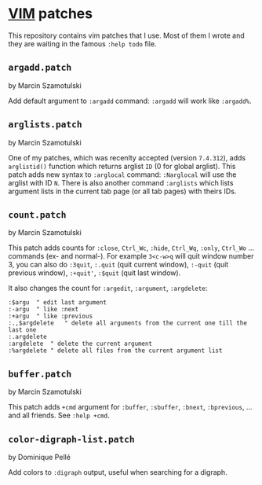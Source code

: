 [VIM](http://www.vim.rog) patches
=================================

This repository contains vim patches that I use.  Most of them I wrote and they are waiting in the famous `:help todo` file.

`argadd.patch`
--------------
by Marcin Szamotulski

Add default argument to `:argadd` command:  `:argadd` will work like
`:argadd%`.

`arglists.patch`
----------------
by Marcin Szamotulski

One of my patches, which was recenlty accepted (version `7.4.312`), adds
`arglistid()` function which returns arglist `ID` (0 for global arglist).  This
patch adds new syntax to `:arglocal` command: `:Narglocal` will use the arglist
with ID `N`.  There is also another command `:arglists` which lists argument
lists in the current tab page (or all tab pages) with theirs IDs.

`count.patch`
----------------
by Marcin Szamotulski

This patch adds counts for `:close`, `Ctrl_Wc`, `:hide`, `Ctrl_Wq`, `:only`,
`Ctrl_Wo`  ... commands (ex- and normal-).  For example `3<c-w>q` will quit
window number 3, you can also do `:3quit`, `:.quit` (quit current window),
`:-quit` (quit previous window), `:+quit'`, `:$quit` (quit last window).

It also changes the count for `:argedit`, `:argument`, `:argdelete`:
```
:$argu	" edit last argument
:-argu	" like :next
:+argu  " like :previous
:.,$argdelete	" delete all arguments from the current one till the last one
:.argdelete
:argdelete	" delete the current argument
:%argdelete	" delete all files from the current argument list
```

`buffer.patch`
--------------
by Marcin Szamotulski

This patch adds `+cmd` argument for `:buffer`, `:sbuffer`, `:bnext`,
`:bprevious`, ... and all friends.  See `:help +cmd`.

`color-digraph-list.patch`
-------------------------
by Dominique Pellé

Add colors to `:digraph` output, useful when searching for a digraph.
